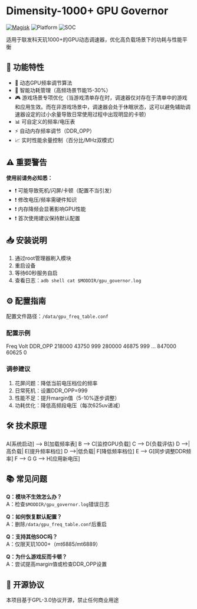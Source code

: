 # Dimensity-1000+ GPU Governor

[![Magisk](https://img.shields.io/badge/Magisk-20.4%2B-brightgreen)](https://github.com/topjohnwu/Magisk)
![Platform](https://img.shields.io/badge/Platform-Android%209.0%2B-blue)
![SOC](https://img.shields.io/badge/SOC-MediaTek_Dimensity_1000%2B-red)

适用于联发科天玑1000+的GPU动态调速器，优化高负载场景下的功耗与性能平衡

## 📌 功能特性
- 🚀 动态GPU频率调节算法
- 🔋 智能功耗管理（高频场景节能15-30%）
- 🎮 游戏场景专项优化（当游戏清单存在时，调速器仅对存在于清单中的游戏和应用生效。而在非游戏场景中，调速器会处于休眠状态，这可以避免辅助调速器设定的过小余量导致日常使用过程中出现明显的卡顿）
- 📊 可自定义的频率/电压表
- ⚡ 自动内存频率调节（DDR_OPP）
- 📈 实时性能余量控制（百分比/MHz双模式）

## ⚠️ 重要警告
**使用前请务必知悉：**
- ❗ 可能导致死机/闪屏/卡顿（配置不当引发）
- ❗ 修改电压/频率需硬件知识
- ❗ 内存降频会显著影响GPU性能
- ❗ 首次使用建议保持默认配置

## 📥 安装说明
1. 通过root管理器刷入模块
2. 重启设备
3. 等待60秒服务自启
4. 查看日志：`adb shell cat $MODDIR/gpu_governor.log`

## ⚙️ 配置指南
配置文件路径：`/data/gpu_freq_table.conf`

### 配置示例
Freq Volt DDR_OPP
218000 43750 999
280000 46875 999
...
847000 60625 0

### 调参建议
1. 花屏问题：降低当前电压档位的频率
2. 日常死机：设置DDR_OPP=999
3. 性能不足：提升margin值（5-10%逐步调整）
4. 功耗优化：降低高频段电压（每次625uv递减）

## 🛠️ 技术原理
A[系统启动] --> B[加载频率表]
B --> C[监控GPU负载]
C --> D{负载评估}
D -->|高负载| E[提升频率档位]
D -->|低负载| F[降低频率档位]
E --> G[同步调整DDR频率]
F --> G
G --> H[应用新电压]

## 📚 常见问题
**Q：模块不生效怎么办？**  
A：检查`$MODDIR/gpu_governor.log`错误日志

**Q：如何恢复默认配置？**  
A：删除`/data/gpu_freq_table.conf`后重启

**Q：支持其他SOC吗？**  
A：仅限天玑1000+（mt6885/mt6889）

**Q：为什么游戏反而卡顿？**  
A：尝试提高margin值或检查DDR_OPP设置

## 📜 开源协议
本项目基于GPL-3.0协议开源，禁止任何商业用途
